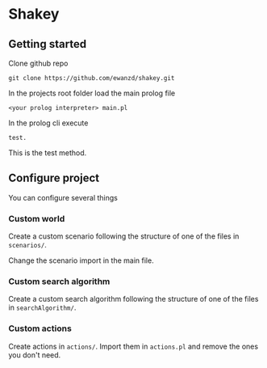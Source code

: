 # Shakey

## Getting started

Clone github repo

```git clone https://github.com/ewanzd/shakey.git```

In the projects root folder load the main prolog file

```<your prolog interpreter> main.pl```

In the prolog cli execute

```test.```

This is the test method.

## Configure project

You can configure several things

### Custom world

Create a custom scenario following the structure of one of the files in `scenarios/`.

Change the scenario import in the main file.

### Custom search algorithm

Create a custom search algorithm following the structure of one of the files in `searchAlgorithm/`.

### Custom actions

Create actions in `actions/`. Import them in `actions.pl` and remove the ones you don't need.
